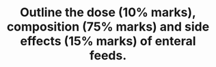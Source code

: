 ---
title: "Outline the dose (10% marks), composition (75% marks) and side effects (15% marks) of enteral feeds."
entityType: SAQ
exam: PEX
college: CICM
year: 2022
sitting: B
question: 06
passRate: 60
EC_expectedDomains:
- "a method of dosing (per body weight, variations based on age, using equations or indirect calorimetry)"
- "describe the composition in terms of the macronutrient daily requirements and energy content as well as other included components (micronutrients)"
EC_extraCredit:
- "variations in formulations beyond concentration change nor the reasons for such variations in sufficient detail"
EC_errorsCommon:
- "Candidates that did not score well were often lacking in detail or missing sections such as side effects or significant elements of the composition."
- "No marks were awarded for content related to the presence of delivery tubes, administration details (e.g. definitions of gastric tolerance, trophic feeding, commencement rate) or for details that related specifically to parenteral nutrition."
---